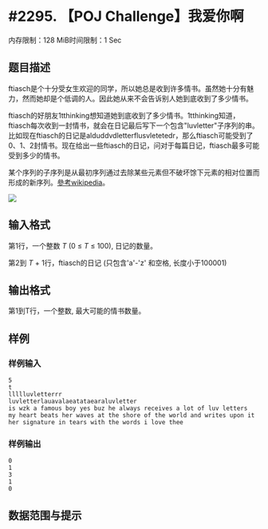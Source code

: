 # #2295. 【POJ Challenge】我爱你啊

内存限制：128 MiB时间限制：1 Sec

## 题目描述

ftiasch是个十分受女生欢迎的同学，所以她总是收到许多情书。虽然她十分有魅力，然而她却是个低调的人。因此她从来不会告诉别人她到底收到了多少情书。

ftiasch的好朋友1tthinking想知道她到底收到了多少情书。1tthinking知道，ftiasch每次收到一封情书，就会在日记最后写下一个包含"luvletter"子序列的串。比如现在ftiasch的日记是alduddvdletterflusvletetedr，那么ftiasch可能受到了0、1、2封情书。现在给出一些ftiasch的日记，问对于每篇日记，ftiasch最多可能受到多少的情书。

某个序列的子序列是从最初序列通过去除某些元素但不破坏馀下元素的相对位置而形成的新序列。[參考wikipedia](http://en.wikipedia.org/wiki/Subsequence)。

![](http://media.openjudge.cn/images/g3205_1.jpg)

## 输入格式

第1行，一个整数 *T* (0 &le; *T* &le; 100), 日记的数量。 

第2到 *T* + 1行，ftiasch的日记 (只包含'a'-'z' 和空格, 长度小于100001)

## 输出格式

第1到T行，一个整数, 最大可能的情书数量。

## 样例

### 样例输入

    
    5
    t
    llllluvletterrr
    luvletterlauavalaeatataearaluvletter
    is wzk a famous boy yes buz he always receives a lot of luv letters
    my heart beats her waves at the shore of the world and writes upon it her signature in tears with the words i love thee
    
    

### 样例输出

    
    0
    1
    3
    1
    0
    
    

## 数据范围与提示
